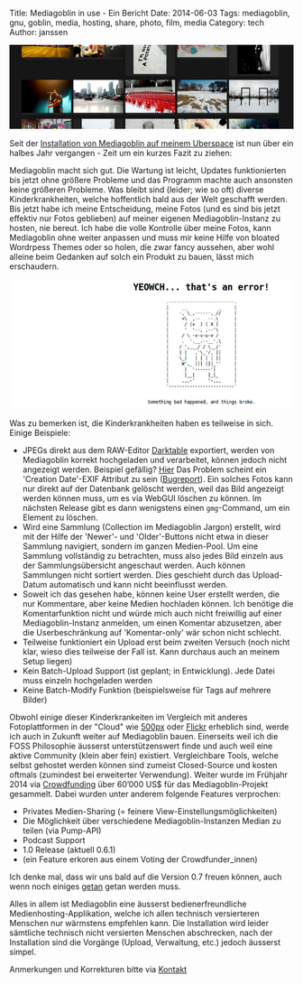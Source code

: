 Title: Mediagoblin in use - Ein Bericht
Date: 2014-06-03
Tags: mediagoblin, gnu, goblin, media, hosting, share, photo, film, media
Category: tech
Author: janssen

![Mediagoblin Header](pictures/mediagoblinuse_header.jpg)

Seit der [Installation von Mediagoblin auf meinem Uberspace](http://aurka.com/mediagoblin-auf-uberspace.html) ist nun über ein halbes Jahr vergangen - Zeit um ein kurzes Fazit zu ziehen:

Mediagoblin macht sich gut. Die Wartung ist leicht, Updates funktionierten bis jetzt ohne größere Probleme und das Programm machte auch ansonsten keine größeren Probleme. Was bleibt sind (leider; wie so oft) diverse Kinderkrankheiten, welche hoffentlich bald aus der Welt geschafft werden. Bis jetzt habe ich meine Entscheidung, meine Fotos (und es sind bis jetzt effektiv nur Fotos geblieben) auf meiner eigenen Mediagoblin-Instanz zu hosten, nie bereut. Ich habe die volle Kontrolle über meine Fotos, kann Mediagoblin ohne weiter anpassen und muss mir keine Hilfe von bloated Wordrpess Themes oder so holen, die zwar fancy aussehen, aber wohl alleine beim Gedanken auf solch ein Produkt zu bauen, lässt mich erschaudern.

![Mediagoblin Fehler](pictures/mediagoblin_error.jpg)

Was zu bemerken ist, die Kinderkrankheiten haben es teilweise in sich. Einige Beispiele:
* JPEGs direkt aus dem RAW-Editor [Darktable](http://www.darktable.org/) exportiert, werden von Mediagoblin korrekt hochgeladen und verarbeitet, können jedoch nicht angezeigt werden. Beispiel gefällig? [Hier](http://mediagoblin.aurka.com/mediagoblin/mg.fcgi/u/janssen/m/boom-1335/) Das Problem scheint ein 'Creation Date'-EXIF Attribut zu sein  ([Bugreport](https://issues.mediagoblin.org/ticket/825)). Ein solches Fotos kann nur direkt auf der Datenbank gelöscht werden, weil das Bild angezeigt werden können muss, um es via WebGUI löschen zu können. Im nächsten Release gibt es dann wenigstens einen `gmg`-Command, um ein Element zu löschen.
* Wird eine Sammlung (Collection im Mediagoblin Jargon) erstellt, wird mit der Hilfe der 'Newer'- und 'Older'-Buttons nicht etwa in dieser Sammlung navigiert, sondern im ganzen Medien-Pool. Um eine Sammlung vollständig zu betrachten, muss also jedes Bild einzeln aus der Sammlungsübersicht angeschaut werden. Auch können Sammlungen nicht sortiert werden. Dies geschieht durch das Upload-Datum automatisch und kann nicht beeinflusst werden.
* Soweit ich das gesehen habe, können keine User erstellt werden, die nur Kommentare, aber keine Medien hochladen können. Ich benötige die Komentarfunktion nicht und würde mich auch nicht freiwillig auf einer Mediagoblin-Instanz anmelden, um einen Komentar abzusetzen, aber die Userbeschränkung auf 'Komentar-only' wär schon nicht schlecht.
* Teilweise funktioniert ein Upload erst beim zweiten Versuch (noch nicht klar, wieso dies teilweise der Fall ist. Kann durchaus auch an meinem Setup liegen)
* Kein Batch-Upload Support (ist geplant; in Entwicklung). Jede Datei muss einzeln hochgeladen werden
* Keine Batch-Modify Funktion (beispielsweise für Tags auf mehrere Bilder)

Obwohl einige dieser Kinderkrankeiten im Vergleich mit anderes Fotoplattformen in der "Cloud" wie [500px](http://500px.com/) oder [Flickr](https://secure.flickr.com/) erheblich sind, werde ich auch in Zukunft weiter auf Mediagoblin bauen. Einerseits weil ich die FOSS Philosophie äusserst unterstützenswert finde und auch weil eine aktive Community (klein aber fein) existiert. Vergleichbare Tools, welche selbst gehostet werden können sind zumeist Closed-Source und kosten oftmals (zumindest bei erweiterter Verwendung). Weiter wurde im Frühjahr 2014 via [Crowdfunding](http://mediagoblin.org/news/campaign-success.html) über 60’000 US$ für das Mediagoblin-Projekt gesammelt. Dabei wurden unter anderem folgende Features verprochen:

* Privates Medien-Sharing (= feinere View-Einstellungsmöglichkeiten)
* Die Möglichkeit über verschiedene Mediagoblin-Instanzen Median zu teilen (via Pump-API)
* Podcast Support
* 1.0 Release (aktuell 0.6.1)
* (ein Feature erkoren aus einem Voting der Crowdfunder_innen)

Ich denke mal, dass wir uns bald auf die Version 0.7 freuen können, auch wenn noch einiges [getan](https://issues.mediagoblin.org/query?status=new&status=in_progress&status=accepted&status=review&group=status&milestone=0.7.0 "Roadmap") getan werden muss.

Alles in allem ist Mediagoblin eine äusserst bedienerfreundliche Medienhosting-Applikation, welche ich allen technisch versierteren Menschen nur wärmstens empfehlen kann. Die Installation wird leider sämtliche technisch nicht versierten Menschen abschrecken, nach der Installation sind die Vorgänge (Upload, Verwaltung, etc.) jedoch äusserst simpel.

Anmerkungen und Korrekturen bitte via [Kontakt](http://aurka.com/pages/about.html)
